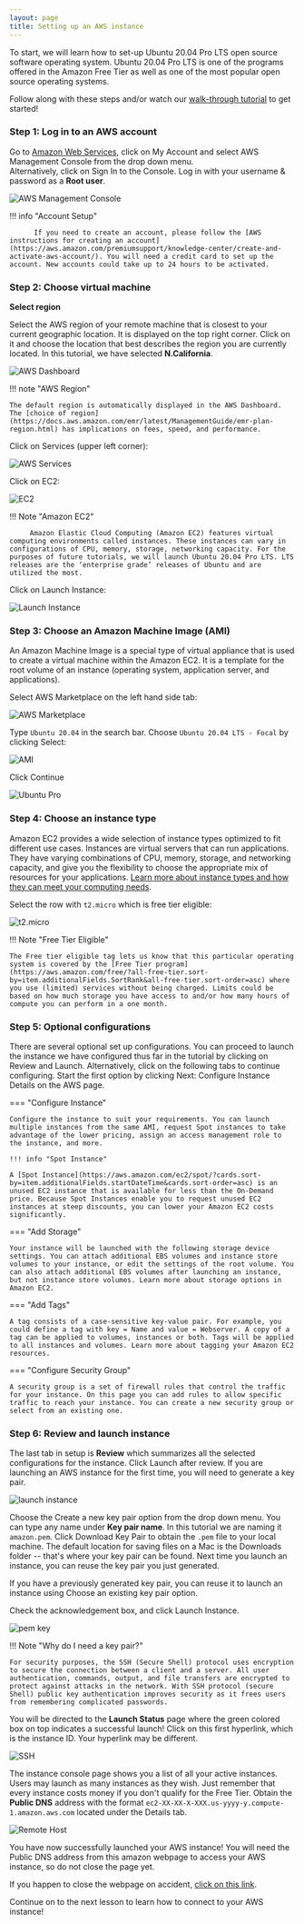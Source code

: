 ```yaml
---
layout: page
title: Setting up an AWS instance
---
```


To start, we will learn how to set-up Ubuntu 20.04 Pro LTS open source software operating system. Ubuntu 20.04 Pro LTS is one of the programs offered in the Amazon Free Tier as well as one of the most popular open source operating systems.

Follow along with these steps and/or watch our [walk-through tutorial](./introtoaws2.md) to get started!

### Step 1: Log in to an AWS account

Go to [Amazon Web Services](https://aws.amazon.com), click on <span class="highlight_txt">My Account</span> and select  <span class="highlight_txt">AWS Management Console</span> from the drop down menu.
</br>Alternatively, click on <span class="highlight_txt">Sign In to the Console</span>. Log in with your username & password as a **Root user**.

![AWS Management Console](./images-aws/aws_1.png "AWS my account button")

!!! info "Account Setup"

          If you need to create an account, please follow the [AWS instructions for creating an account](https://aws.amazon.com/premiumsupport/knowledge-center/create-and-activate-aws-account/). You will need a credit card to set up the account. New accounts could take up to 24 hours to be activated.


### Step 2: Choose virtual machine
**Select region**

Select the AWS region of your remote machine that is closest to your current geographic location. It is displayed on the top right corner. Click on it and choose the location that best describes the region you are currently located. In this tutorial, we have selected **N.California**.

![AWS Dashboard](./images-aws/aws_2.png "AWS amazon machine selection")

!!! note "AWS Region"

    The default region is automatically displayed in the AWS Dashboard. The [choice of region](https://docs.aws.amazon.com/emr/latest/ManagementGuide/emr-plan-region.html) has implications on fees, speed, and performance.

Click on <span class="highlight_txt">Services</span> (upper left corner):

![AWS Services](./images-aws/aws_3.png "AWS Services button")

Click on <span class="highlight_txt">EC2</span>:

![EC2](./images-aws/aws_4.png "AWS EC2 button")

!!! Note "Amazon EC2"

         Amazon Elastic Cloud Computing (Amazon EC2) features virtual computing environments called instances. These instances can vary in configurations of CPU, memory, storage, networking capacity. For the purposes of future tutorials, we will launch Ubuntu 20.04 Pro LTS. LTS releases are the ‘enterprise grade’ releases of Ubuntu and are utilized the most.

Click on <span class="highlight_txt">Launch Instance</span>:

![Launch Instance](./images-aws/aws_5.png "AWS launch button")


### Step 3: Choose an Amazon Machine Image (AMI)

An Amazon Machine Image is a special type of virtual appliance that is used to create a virtual machine within the Amazon EC2. It is a template for the root volume of an instance (operating system, application server, and applications).

Select <span class="highlight_txt">AWS Marketplace</span> on the left hand side tab:

![AWS Marketplace](./images-aws/aws_6.png "AWS marketplace button")

Type `Ubuntu 20.04` in the search bar. Choose `Ubuntu 20.04 LTS - Focal` by clicking <span class="highlight_txt">Select</span>:

![AMI](./images-aws/aws_7.png "AWS Ubuntu AMI")

Click <span class="highlight_txt">Continue</span>

![Ubuntu Pro](./images-aws/aws_9.PNG "Ubuntu Pro information")

### Step 4: Choose an instance type

Amazon EC2 provides a wide selection of instance types optimized to fit different use cases. Instances are virtual servers that can run applications. They have varying combinations of CPU, memory, storage, and networking capacity, and give you the flexibility to choose the appropriate mix of resources for your applications. [Learn more about instance types and how they can meet your computing needs](https://aws.amazon.com/ec2/instance-types/).

Select the row with `t2.micro` which is free tier eligible:

![t2.micro](./images-aws/aws_8.png "t2 micro instance type")

!!! Note "Free Tier Eligible"

    The Free tier eligible tag lets us know that this particular operating system is covered by the [Free Tier program](https://aws.amazon.com/free/?all-free-tier.sort-by=item.additionalFields.SortRank&all-free-tier.sort-order=asc) where you use (limited) services without being charged. Limits could be based on how much storage you have access to and/or how many hours of compute you can perform in a one month.

### Step 5: Optional configurations

There are several optional set up configurations. You can proceed to launch the instance we have configured thus far in the tutorial by clicking on <span class="highlight_txt">Review and Launch</span>. Alternatively, click on the following tabs to continue configuring. Start the first option by clicking <span class="highlight_txt">Next: Configure Instance Details</span> on the AWS page.

=== "Configure Instance"

    Configure the instance to suit your requirements. You can launch multiple instances from the same AMI, request Spot instances to take advantage of the lower pricing, assign an access management role to the instance, and more.

    !!! info "Spot Instance"

    A [Spot Instance](https://aws.amazon.com/ec2/spot/?cards.sort-by=item.additionalFields.startDateTime&cards.sort-order=asc) is an unused EC2 instance that is available for less than the On-Demand price. Because Spot Instances enable you to request unused EC2 instances at steep discounts, you can lower your Amazon EC2 costs significantly.

=== "Add Storage"

    Your instance will be launched with the following storage device settings. You can attach additional EBS volumes and instance store volumes to your instance, or edit the settings of the root volume. You can also attach additional EBS volumes after launching an instance, but not instance store volumes. Learn more about storage options in Amazon EC2.

=== "Add Tags"

    A tag consists of a case-sensitive key-value pair. For example, you could define a tag with key = Name and value = Webserver. A copy of a tag can be applied to volumes, instances or both. Tags will be applied to all instances and volumes. Learn more about tagging your Amazon EC2 resources.

=== "Configure Security Group"

    A security group is a set of firewall rules that control the traffic for your instance. On this page you can add rules to allow specific traffic to reach your instance. You can create a new security group or select from an existing one.

### Step 6: Review and launch instance

The last tab in setup is **Review** which summarizes all the selected configurations for the instance. Click <span class="highlight_txt">Launch</span> after review. If you are launching an AWS instance for the first time, you will need to generate a key pair.

![launch instance](./images-aws/aws_launch.png "launch the instance")

Choose the <span class="highlight_txt">Create a new key pair</span> option from the drop down menu. You can type any name under **Key pair name**. In this tutorial we are naming it `amazon.pem`. Click <span class="highlight_txt">Download Key Pair</span> to obtain the `.pem` file to your local machine. The default location for saving files on a Mac is the Downloads folder -- that's where your key pair can be found. Next time you launch an instance, you can reuse the key pair you just generated.

If you have a previously generated key pair, you can reuse it to launch an instance using <span class="highlight_txt">Choose an existing key pair</span> option.

Check the acknowledgement box, and click <span class="highlight_txt">Launch Instance</span>.

![pem key](./images-aws/aws_10.png "key pair set up")

!!! Note "Why do I need a key pair?"

    For security purposes, the SSH (Secure Shell) protocol uses encryption to secure the connection between a client and a server. All user authentication, commands, output, and file transfers are encrypted to protect against attacks in the network. With SSH protocol (secure Shell) public key authentication improves security as it frees users from remembering complicated passwords.

You will be directed to the **Launch Status** page where the green colored box on top indicates a successful launch! Click on this first hyperlink, which is the instance ID. Your hyperlink may be different.

![SSH](./images-aws/aws_11.png "Instance ID link")

The instance console page shows you a list of all your active instances. Users may launch as many instances as they wish. Just remember that every instance costs money if you don't qualify for the Free Tier. Obtain the **Public DNS** address with the format `ec2-XX-XX-X-XXX.us-yyyy-y.compute-1.amazon.aws.com` located under the <span class="highlight_txt">Details</span> tab.

![Remote Host](./images-aws/aws_12.PNG "AWS instance running page")

You have now successfully launched your AWS instance! You will need the Public DNS address from this amazon webpage to access your AWS instance, so do not close the page yet.

If you happen to close the webpage on accident, [click on this link](https://us-west-1.console.aws.amazon.com/ec2/v2/home?region=us-west-1#Instances:sort=instanceId).

Continue on to the next lesson to learn how to connect to your AWS instance!
